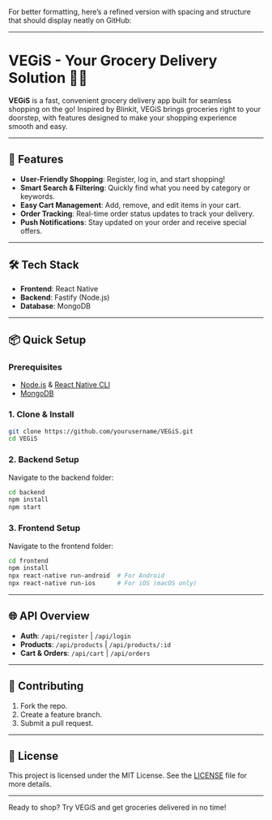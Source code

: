 For better formatting, here’s a refined version with spacing and structure that should display neatly on GitHub:

---

# VEGiS - Your Grocery Delivery Solution 🥕🍎

**VEGiS** is a fast, convenient grocery delivery app built for seamless shopping on the go! Inspired by Blinkit, VEGiS brings groceries right to your doorstep, with features designed to make your shopping experience smooth and easy.

---

## 🚀 Features

- **User-Friendly Shopping**: Register, log in, and start shopping!
- **Smart Search & Filtering**: Quickly find what you need by category or keywords.
- **Easy Cart Management**: Add, remove, and edit items in your cart.
- **Order Tracking**: Real-time order status updates to track your delivery.
- **Push Notifications**: Stay updated on your order and receive special offers.

---

## 🛠️ Tech Stack

- **Frontend**: React Native
- **Backend**: Fastify (Node.js)
- **Database**: MongoDB

---

## 📦 Quick Setup

### Prerequisites

- [Node.js](https://nodejs.org/) & [React Native CLI](https://reactnative.dev/docs/environment-setup)
- [MongoDB](https://www.mongodb.com/)

### 1. Clone & Install

```bash
git clone https://github.com/yourusername/VEGiS.git
cd VEGiS
```

### 2. Backend Setup

Navigate to the backend folder:

```bash
cd backend
npm install
npm start
```

### 3. Frontend Setup

Navigate to the frontend folder:

```bash
cd frontend
npm install
npx react-native run-android  # For Android
npx react-native run-ios      # For iOS (macOS only)
```

---

## 🌐 API Overview

- **Auth**: `/api/register` | `/api/login`
- **Products**: `/api/products` | `/api/products/:id`
- **Cart & Orders**: `/api/cart` | `/api/orders`

---

## 🤝 Contributing

1. Fork the repo.
2. Create a feature branch.
3. Submit a pull request.

---

## 📜 License

This project is licensed under the MIT License. See the [LICENSE](LICENSE) file for more details.

---

Ready to shop? Try VEGiS and get groceries delivered in no time!

